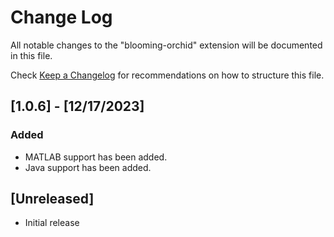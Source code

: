 # Change Log

All notable changes to the "blooming-orchid" extension will be documented in this file.

Check [Keep a Changelog](http://keepachangelog.com/) for recommendations on how to structure this file.

## [1.0.6] - [12/17/2023]

### Added

- MATLAB support has been added.
- Java support has been added.

## [Unreleased]

- Initial release